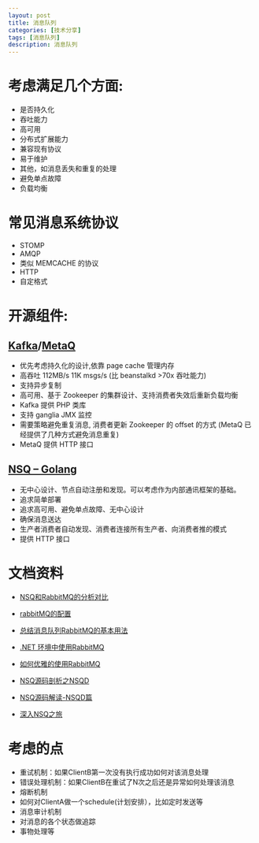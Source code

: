 ```yaml
---
layout: post
title: 消息队列
categories: [技术分享]
tags: [消息队列]
description: 消息队列
---
```


# 考虑满足几个方面:
* 是否持久化
* 吞吐能力
* 高可用
* 分布式扩展能力
* 兼容现有协议
* 易于维护
* 其他，如消息丢失和重复的处理
* 避免单点故障
* 负载均衡

# 常见消息系统协议
* STOMP
* AMQP
* 类似 MEMCACHE 的协议
* HTTP
* 自定格式

# 开源组件:
## [Kafka](https://kafka.apache.org/)/[MetaQ](http://metaq.taobao.org/)
* 优先考虑持久化的设计,依靠 page cache 管理内存
* 高吞吐 112MB/s 11K msgs/s (比 beanstalkd >70x 吞吐能力)
* 支持异步复制
* 高可用、基于 Zookeeper 的集群设计、支持消费者失效后重新负载均衡
* Kafka 提供 PHP 类库
* 支持 ganglia JMX 监控
* 需要策略避免重复消息, 消费者更新 Zookeeper 的 offset 的方式 (MetaQ 已经提供了几种方式避免消息重复)
* MetaQ 提供 HTTP 接口


## [NSQ – Golang](https://github.com/bitly/nsq)
* 无中心设计、节点自动注册和发现。可以考虑作为内部通讯框架的基础。
* 追求简单部署
* 追求高可用、避免单点故障、无中心设计
* 确保消息送达
* 生产者消费者自动发现、消费者连接所有生产者、向消费者推的模式
* 提供 HTTP 接口

# 文档资料
* [NSQ和RabbitMQ的分析对比](http://datastream.github.io/articles/mq-in-cloud)

* [rabbitMQ的配置](http://www.cnblogs.com/daizhj/archive/2010/10/21/1857374.html)
* [总结消息队列RabbitMQ的基本用法](http://www.cnblogs.com/zuowj/p/4971123.html)
* [.NET 环境中使用RabbitMQ](http://www.cnblogs.com/yangecnu/p/4227535.html)
* [如何优雅的使用RabbitMQ](http://www.cnblogs.com/richieyang/p/5492432.html)

* [NSQ源码剖析之NSQD](http://shanks.leanote.com/post/NSQ%E6%BA%90%E7%A0%81%E5%89%96%E6%9E%90%E4%B9%8BNSQD)
* [NSQ源码解读-NSQD篇](https://medium.com/@Masutangu/nsq%E6%BA%90%E7%A0%81%E8%A7%A3%E8%AF%BB-nsqd%E7%AF%87-2b4bd3da91cf#.ub3pac55j)
* [深入NSQ之旅](http://www.oschina.net/translate/day-22-a-journey-into-nsq)


# 考虑的点
* 重试机制：如果ClientB第一次没有执行成功如何对该消息处理
* 错误处理机制：如果ClientB在重试了N次之后还是异常如何处理该消息
* 熔断机制
* 如何对ClientA做一个schedule(计划安排），比如定时发送等
* 消息审计机制
* 对消息的各个状态做追踪
* 事物处理等
